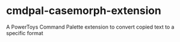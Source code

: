 # cmdpal-casemorph-extension
A PowerToys Command Palette extension to convert copied text to a specific format
